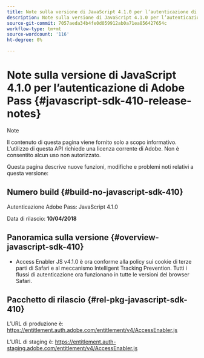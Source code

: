 ```yaml
---
title: Note sulla versione di JavaScript 4.1.0 per l’autenticazione di Adobe Pass
description: Note sulla versione di JavaScript 4.1.0 per l’autenticazione di Adobe Pass
source-git-commit: 7057aeda34b4fe0d059912ab0a71ea856427654c
workflow-type: tm+mt
source-wordcount: '116'
ht-degree: 0%

---
```


# Note sulla versione di JavaScript 4.1.0 per l’autenticazione di Adobe Pass {#javascript-sdk-410-release-notes}

>[!NOTE]
>
>Il contenuto di questa pagina viene fornito solo a scopo informativo. L’utilizzo di questa API richiede una licenza corrente di Adobe. Non è consentito alcun uso non autorizzato.

Questa pagina descrive nuove funzioni, modifiche e problemi noti relativi a questa versione:

## Numero build {#build-no-javascript-sdk-410}

Autenticazione Adobe Pass: JavaScript 4.1.0

Data di rilascio: **10/04/2018**


## Panoramica sulla versione {#overview-javascript-sdk-410}

* Access Enabler JS v4.1.0 è ora conforme alla policy sui cookie di terze parti di Safari e al meccanismo Intelligent Tracking Prevention. Tutti i flussi di autenticazione ora funzionano in tutte le versioni del browser Safari.


## Pacchetto di rilascio {#rel-pkg-javascript-sdk-410}

L’URL di produzione è: https://entitlement.auth.adobe.com/entitlement/v4/AccessEnabler.js

L’URL di staging è: https://entitlement.auth-staging.adobe.com/entitlement/v4/AccessEnabler.js
